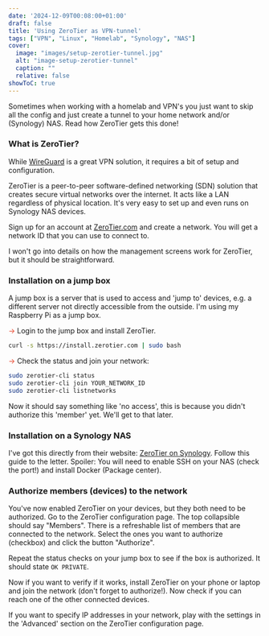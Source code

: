 ```yaml
---
date: '2024-12-09T00:08:00+01:00'
draft: false
title: 'Using ZeroTier as VPN-tunnel'
tags: ["VPN", "Linux", "Homelab", "Synology", "NAS"]
cover:
  image: "images/setup-zerotier-tunnel.jpg"
  alt: "image-setup-zerotier-tunnel"
  caption: ""
  relative: false
showToC: true
---
```


Sometimes when working with a homelab and VPN's you just want to skip all the config and just create a tunnel 
to your home network and/or (Synology) NAS. Read how ZeroTier gets this done! 
<!--more-->

### What is ZeroTier?
While [WireGuard](https://bowlofbytes.com/posts/setup-wireguard-vpn/) is a great VPN solution, it requires a bit of setup and configuration.

ZeroTier is a peer-to-peer software-defined networking (SDN) solution that creates secure virtual networks over the internet.
It acts like a LAN regardless of physical location. It's very easy to set up and even runs on Synology NAS devices.

Sign up for an account at [ZeroTier.com](https://www.zerotier.com/) and create a network. You will get a network ID that you can use to connect to.

I won't go into details on how the management screens work for ZeroTier, but it should be straightforward.

### Installation on a jump box
A jump box is a server that is used to access and 'jump to' devices, e.g. a different server not directly
accessible from the outside. I'm using my Raspberry Pi as a jump box.

<span style="color: #E83D23;">→</span> Login to the jump box and install ZeroTier.
```bash
curl -s https://install.zerotier.com | sudo bash
```
<span style="color: #E83D23;">→</span> Check the status and join your network:
```bash
sudo zerotier-cli status
sudo zerotier-cli join YOUR_NETWORK_ID
sudo zerotier-cli listnetworks
```

Now it should say something like 'no access', this is because you didn't authorize this 'member' yet.
We'll get to that later.

### Installation on a Synology NAS
I've got this directly from their website: [ZeroTier on Synology](https://docs.zerotier.com/synology/).
Follow this guide to the letter. Spoiler: You will need to enable SSH on your NAS (check the port!) and install Docker (Package center).

### Authorize members (devices) to the network
You've now enabled ZeroTier on your devices, but they both need to be authorized. Go to the ZeroTier configuration page.
The top collapsible should say "Members". There is a refreshable list of members that are connected to the network.
Select the ones you want to authorize (checkbox) and click the button "Authorize".

Repeat the status checks on your jump box to see if the box is authorized. It should state `OK PRIVATE`.

Now if you want to verify if it works, install ZeroTier on your phone or laptop and join the network (don't forget to authorize!).
Now check if you can reach one of the other connected devices.

If you want to specify IP addresses in your network, play with the settings in the 'Advanced' section on the ZeroTier configuration page.
